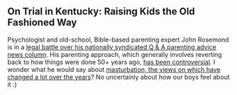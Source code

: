 
## On Trial in Kentucky: Raising Kids the Old Fashioned Way

Psychologist and old-school, Bible-based parenting expert John Rosemond is in a [legal battle over his nationally syndicated Q & A parenting advice news column](http://www.kentucky.com/2013/07/16/2716394/kentucky-agency-attempts-to-block.html "Advice columnist John Rosemond sues Kentucky agency, claiming censorship"). His parenting approach, which generally involves reverting back to how things were done 50+ years ago, [has been controversial](http://www.huffingtonpost.com/lisa-belkin/john-rosemond-parent-babble-book-review_b_1965620.html). I wonder what he would say about [masturbation, the views on which have changed a lot over the years](http://www.theatlantic.com/health/archive/2013/06/how-to-address-the-masturbating-child/277026/ "How to Address the Masturbating Child")? No uncertainly about how our boys feel about it :) 


